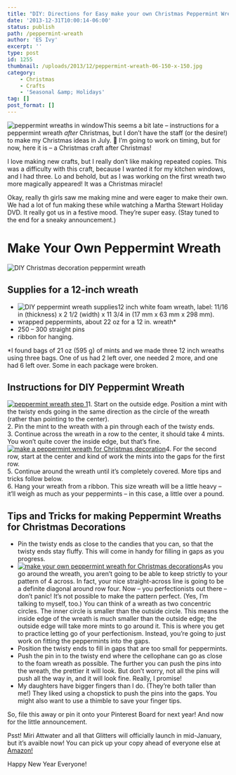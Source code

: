 ```yaml
---
title: "DIY: Directions for Easy make your own Christmas Peppermint Wreaths"
date: '2013-12-31T10:00:14-06:00'
status: publish
path: /peppermint-wreath
author: 'ES Ivy'
excerpt: ''
type: post
id: 1255
thumbnail: /uploads/2013/12/peppermint-wreath-06-150-x-150.jpg
category:
    - Christmas
    - Crafts
    - 'Seasonal &amp; Holidays'
tag: []
post_format: []
---
```

![peppermint wreaths in window](/uploads/2013/12/peppermint-wreath-07-double-window-400-x-533.jpg)This seems a bit late – instructions for a peppermint wreath *after* Christmas, but I don’t have the staff (or the desire!) to make my Christmas ideas in July. 🙂 I’m going to work on timing, but for now, here it is – a Christmas craft after Christmas!

I love making new crafts, but I really don’t like making repeated copies. This was a difficulty with this craft, because I wanted it for my kitchen windows, and I had three. Lo and behold, but as I was working on the first wreath two more magically appeared! It was a Christmas miracle!

Okay, really th girls saw me making mine and were eager to make their own. We had a lot of fun making these while watching a Martha Stewart Holiday DVD. It really got us in a festive mood. They’re super easy. (Stay tuned to the end for a sneaky announcement.)

Make Your Own Peppermint Wreath
===============================

![DIY Christmas decoration peppermint wreath](/uploads/2013/12/peppermint-wreath-06-441-x-350.jpg "Make your own peppermint wreath to decorate for Christmas")

Supplies for a 12-inch wreath
-----------------------------

- ![DIY peppermint wreath supplies](/uploads/2013/12/peppermint-wreath-01-supplies-447-x-350.jpg)12 inch white foam wreath, label: 11/16 in (thickness) x 2 1/2 (width) x 11 3/4 in (17 mm x 63 mm x 298 mm).
- wrapped peppermints, about 22 oz for a 12 in. wreath\*
- 250 – 300 straight pins
- ribbon for hanging.

\*I found bags of 21 oz (595 g) of mints and we made three 12 inch wreaths using three bags. One of us had 2 left over, one needed 2 more, and one had 6 left over. Some in each package were broken.

Instructions for DIY Peppermint Wreath
--------------------------------------

[![peppermint wreath step 1](/uploads/2013/12/peppermint-wreath-02-first-row-455-x-348.jpg)](http://192.168.1.34:4945/wp-conte/uploads/2013/12/peppermint-wreath-02-first-row-455-x-348.jpg)1. Start on the outside edge. Position a mint with the twisty ends going in the same direction as the circle of the wreath (rather than pointing to the center).  
2\. Pin the mint to the wreath with a pin through each of the twisty ends.  
3\. Continue across the wreath in a row to the center, it should take 4 mints. You won’t quite cover the inside edge, but that’s fine.  
[![make a peppermint wreath for Christmas decoration](/uploads/2013/12/peppermint-wreath-03-progress-463-x-350.jpg)](http://192.168.1.34:4945/wp-conte/uploads/2013/12/peppermint-wreath-03-progress-463-x-350.jpg)4. For the second row, start at the center and kind of work the mints into the gaps for the first row.  
5\. Continue around the wreath until it’s completely covered. More tips and tricks follow below.  
6\. Hang your wreath from a ribbon. This size wreath will be a little heavy – it’ll weigh as much as your peppermints – in this case, a little over a pound.

Tips and Tricks for making Peppermint Wreaths for Christmas Decorations
-----------------------------------------------------------------------

- Pin the twisty ends as close to the candies that you can, so that the twisty ends stay fluffy. This will come in handy for filling in gaps as you progress.
- [![make your own peppermint wreath for Christmas decorations](/uploads/2013/12/peppermint-wreath-04-slant-386-x-350.jpg)](http://192.168.1.34:4945/wp-conte/uploads/2013/12/peppermint-wreath-04-slant-386-x-350.jpg)As you go around the wreath, you aren’t going to be able to keep strictly to your pattern of 4 across. In fact, your nice straight-across line is going to be a definite diagonal around row four. Now – you perfectionists out there – don’t panic! It’s not possible to make the pattern perfect. (Yes, I’m talking to myself, too.) You can think of a wreath as two concentric circles. The inner circle is smaller than the outside circle. This means the inside edge of the wreath is much smaller than the outside edge; the outside edge will take more mints to go around it. This is where you get to practice letting go of your perfectionism. Instead, you’re going to just work on fitting the peppermints into the gaps.
- Position the twisty ends to fill in gaps that are too small for peppermints.
- Push the pin in to the twisty end where the cellophane can go as close to the foam wreath as possible. The further you can push the pins into the wreath, the prettier it will look. But don’t worry, not all the pins will push all the way in, and it will look fine. Really, I promise!
- My daughters have bigger fingers than I do. (They’re both taller than me!) They liked using a chopstick to push the pins into the gaps. You might also want to use a thimble to save your finger tips.

So, file this away or pin it onto your Pinterest Board for next year! And now for the little announcement.

Psst! Miri Attwater and all that Glitters will officially launch in mid-January, but it’s avaible now! You can pick up your copy ahead of everyone else at [Amazon!](http://www.amazon.com/Attwater-Glitters-Mermaid-Princess-Adventures-ebook/dp/B00HKK1GYC/ "Miri Attwater and the Ocean's Secret at Amazon")

Happy New Year Everyone!